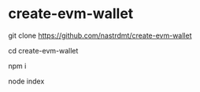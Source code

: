 # create-evm-wallet

git clone https://github.com/nastrdmt/create-evm-wallet

cd create-evm-wallet

npm i

node index
